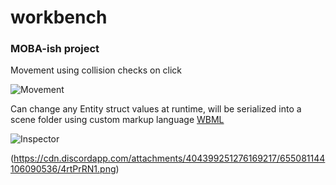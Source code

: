 # workbench

### MOBA-ish project

Movement using collision checks on click

![Movement](https://giant.gfycat.com/WellmadeClassicBoa.gif)

Can change any Entity struct values at runtime, will be serialized into a scene folder using custom markup language [WBML](https://github.com/JoshuaManton/workbench/blob/master/wbml/main.odin)

![Inspector](https://giant.gfycat.com/SpiritedSarcasticHalibut.gif)

(https://cdn.discordapp.com/attachments/404399251276169217/655081144106090536/4rtPrRN1.png)
